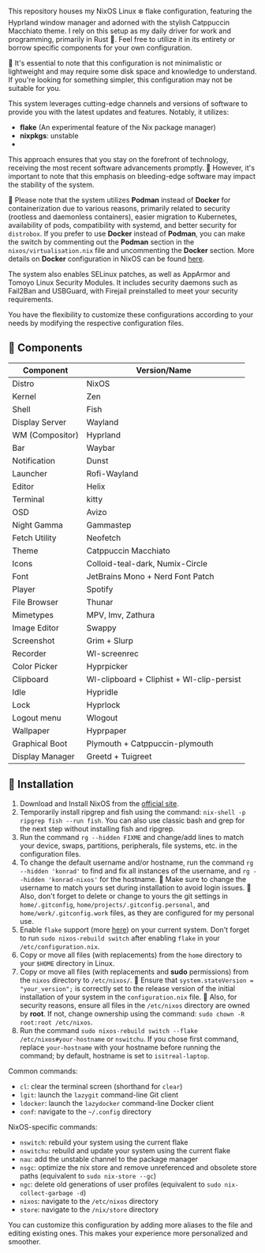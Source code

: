 
This repository houses my NixOS Linux ❄️ flake configuration, featuring the Hyprland window manager and adorned with the stylish Catppuccin Macchiato theme. I rely on this setup as my daily driver for work and programming, primarily in Rust 🦀. Feel free to utilize it in its entirety or borrow specific components for your own configuration.

🚨 It's essential to note that this configuration is not minimalistic or lightweight and may require some disk space and knowledge to understand. If you're looking for something simpler, this configuration may not be suitable for you.

This system leverages cutting-edge channels and versions of software to provide you with the latest updates and features. Notably, it utilizes:

- **flake** (An experimental feature of the Nix package manager)
- **nixpkgs**: unstable
- 
This approach ensures that you stay on the forefront of technology, receiving the most recent software advancements promptly. 🚨 However, it's important to note that this emphasis on bleeding-edge software may impact the stability of the system.

🚨 Please note that the system utilizes **Podman** instead of **Docker** for containerization due to various reasons, primarily related to security (rootless and daemonless containers), easier migration to Kubernetes, availability of pods, compatibility with systemd, and better security for `distrobox`. If you prefer to use **Docker** instead of **Podman**, you can make the switch by commenting out the **Podman** section in the `nixos/virtualisation.nix` file and uncommenting the **Docker** section. More details on **Docker** configuration in NixOS can be found [here](https://nixos.wiki/wiki/Docker).

The system also enables SELinux patches, as well as AppArmor and Tomoyo Linux Security Modules. It includes security daemons such as Fail2Ban and USBGuard, with Firejail preinstalled to meet your security requirements.

You have the flexibility to customize these configurations according to your needs by modifying the respective configuration files.
## 🔧 Components

| Component             | Version/Name                |
|-----------------------|-----------------------------|
| Distro                | NixOS                       |
| Kernel                | Zen                         |
| Shell                 | Fish                        |
| Display Server        | Wayland                     |
| WM (Compositor)       | Hyprland                    |
| Bar                   | Waybar                      |
| Notification          | Dunst                       |
| Launcher              | Rofi-Wayland                |
| Editor                | Helix                       |
| Terminal              | kitty        |
| OSD                   | Avizo                       |
| Night Gamma           | Gammastep                   |
| Fetch Utility         | Neofetch                    |
| Theme                 | Catppuccin Macchiato        |
| Icons                 | Colloid-teal-dark, Numix-Circle |
| Font                  | JetBrains Mono + Nerd Font Patch |
| Player                | Spotify                     |
| File Browser          | Thunar                      |
| Mimetypes             | MPV, Imv, Zathura            |
| Image Editor          | Swappy                      |
| Screenshot            | Grim + Slurp                |
| Recorder              | Wl-screenrec                 |
| Color Picker          | Hyprpicker                  |
| Clipboard             | Wl-clipboard + Cliphist + Wl-clip-persist    |
| Idle                  | Hypridle                    |
| Lock                  | Hyprlock                    |
| Logout menu           | Wlogout                     |
| Wallpaper             | Hyprpaper                   |
| Graphical Boot        | Plymouth + Catppuccin-plymouth |
| Display Manager       | Greetd + Tuigreet           |


## 🚀 Installation

1. Download and Install NixOS from the [official site](https://nixos.org/download).
2. Temporarily install ripgrep and fish using the command: `nix-shell -p ripgrep fish --run fish`. You can also use classic bash and grep for the next step without installing fish and ripgrep.
3. Run the command `rg --hidden FIXME` and change/add lines to match your device, swaps, partitions, peripherals, file systems, etc. in the configuration files. 
4. To change the default username and/or hostname, run the command `rg --hidden 'konrad'` to find and fix all instances of the username, and `rg --hidden 'konrad-nixos'` for the hostname. 🚨 Make sure to change the username to match yours set during installation to avoid login issues. 🚨 Also, don't forget to delete or change to yours the git settings in `home/.gitconfig`, `home/projects/.gitconfig.personal`, and `home/work/.gitconfig.work` files, as they are configured for my personal use.
5. Enable `flake` support (more [here](https://nixos.wiki/wiki/Flakes#Enable_flakes_temporarily)) on your current system. Don't forget to run `sudo nixos-rebuild switch` after enabling `flake` in your `/etc/configuration.nix`.
6. Copy or move all files (with replacements) from the `home` directory to your `$HOME` directory in Linux.
7. Copy or move all files (with replacements and **sudo** permissions) from the `nixos` directory to `/etc/nixos/`. 🚨 Ensure that `system.stateVersion = "your_version";` is correctly set to the release version of the initial installation of your system in the `configuration.nix` file. 🚨 Also, for security reasons, ensure all files in the `/etc/nixos` directory are owned by **root**. If not, change ownership using the command: `sudo chown -R root:root /etc/nixos`.
8. Run the command `sudo nixos-rebuild switch --flake /etc/nixos#your-hostname` or `nswitchu`. If you chose first command, replace `your-hostname` with your hostname before running the command; by default, hostname is set to `isitreal-laptop`.

Common commands:
- `cl`: clear the terminal screen (shorthand for `clear`)
- `lgit`: launch the `lazygit` command-line Git client
- `ldocker`: launch the `lazydocker` command-line Docker client
- `conf`: navigate to the `~/.config` directory

NixOS-specific commands:
- `nswitch`: rebuild your system using the current flake
- `nswitchu`: rebuild and update your system using the current flake
- `nau`: add the unstable channel to the package manager
- `nsgc`: optimize the nix store and remove unreferenced and obsolete store paths (equivalent to `sudo nix-store --gc`)
- `ngc`: delete old generations of user profiles (equivalent to `sudo nix-collect-garbage -d`)
- `nixos`: navigate to the `/etc/nixos` directory
- `store`: navigate to the `/nix/store` directory

You can customize this configuration by adding more aliases to the file and editing existing ones. This makes your experience more personalized and smoother.
